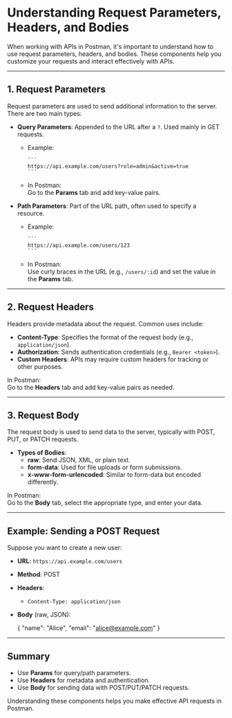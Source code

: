 # Understanding Request Parameters, Headers, and Bodies

When working with APIs in Postman, it's important to understand how to use request parameters, headers, and bodies. These components help you customize your requests and interact effectively with APIs.

---

## 1. Request Parameters

Request parameters are used to send additional information to the server. There are two main types:

- **Query Parameters**: Appended to the URL after a `?`. Used mainly in GET requests.
  - Example:  

        ```
        https://api.example.com/users?role=admin&active=true
        ```

  - In Postman:  
        Go to the **Params** tab and add key-value pairs.

- **Path Parameters**: Part of the URL path, often used to specify a resource.
  - Example:  

        ```
        https://api.example.com/users/123
        ```

  - In Postman:  
        Use curly braces in the URL (e.g., `/users/:id`) and set the value in the **Params** tab.

---

## 2. Request Headers

Headers provide metadata about the request. Common uses include:

- **Content-Type**: Specifies the format of the request body (e.g., `application/json`).
- **Authorization**: Sends authentication credentials (e.g., `Bearer <token>`).
- **Custom Headers**: APIs may require custom headers for tracking or other purposes.

In Postman:  
Go to the **Headers** tab and add key-value pairs as needed.

---

## 3. Request Body

The request body is used to send data to the server, typically with POST, PUT, or PATCH requests.

- **Types of Bodies**:
  - **raw**: Send JSON, XML, or plain text.
  - **form-data**: Used for file uploads or form submissions.
  - **x-www-form-urlencoded**: Similar to form-data but encoded differently.

In Postman:  
Go to the **Body** tab, select the appropriate type, and enter your data.

---

## Example: Sending a POST Request

Suppose you want to create a new user:

- **URL**: `https://api.example.com/users`
- **Method**: POST
- **Headers**:
  - `Content-Type: application/json`
- **Body** (raw, JSON):

    {
        "name": "Alice",
        "email": "<alice@example.com>"
    }

---

## Summary

- Use **Params** for query/path parameters.
- Use **Headers** for metadata and authentication.
- Use **Body** for sending data with POST/PUT/PATCH requests.

Understanding these components helps you make effective API requests in Postman.
